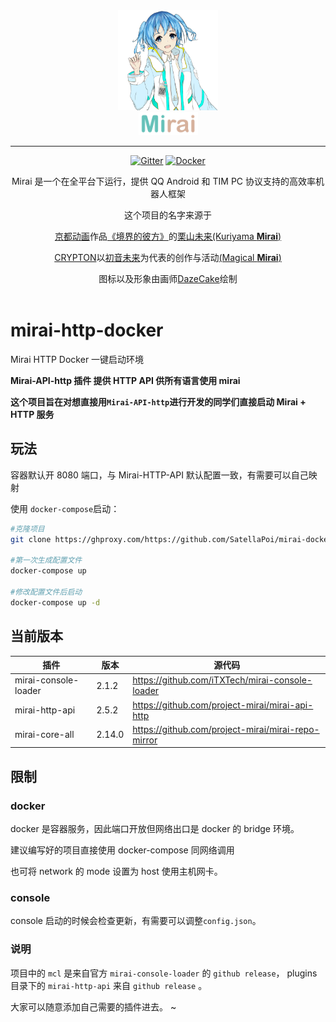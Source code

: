 <div align="center">
   <img width="160" src="https://github.com/mamoe/mirai/blob/dev/docs/mirai.png" alt="logo"></br>

   <img width="95" src="https://github.com/mamoe/mirai/blob/dev/docs/mirai.svg" alt="title">

---

[![Gitter](https://badges.gitter.im/mamoe/mirai.svg)](https://gitter.im/mamoe/mirai?utm_source=badge&utm_medium=badge&utm_campaign=pr-badge)
[![Docker](https://github.com/SatellaPoi/mirai-docker-starter/actions/workflows/docker-publish.yml/badge.svg)](https://github.com/SatellaPoi/mirai-docker-starter/actions/workflows/docker-publish.yml)

Mirai 是一个在全平台下运行，提供 QQ Android 和 TIM PC 协议支持的高效率机器人框架

这个项目的名字来源于

<p><a href = "http://www.kyotoanimation.co.jp/">京都动画</a>作品<a href = "https://zh.moegirl.org/zh-hans/%E5%A2%83%E7%95%8C%E7%9A%84%E5%BD%BC%E6%96%B9">《境界的彼方》</a>的<a href = "https://zh.moegirl.org/zh-hans/%E6%A0%97%E5%B1%B1%E6%9C%AA%E6%9D%A5">栗山未来(Kuriyama <b>Mirai</b>)</a></p>
<p><a href = "https://www.crypton.co.jp/">CRYPTON</a>以<a href = "https://www.crypton.co.jp/miku_eng">初音未来</a>为代表的创作与活动<a href = "https://magicalmirai.com/2019/index_en.html">(Magical <b>Mirai</b>)</a></p>
图标以及形象由画师<a href = "">DazeCake</a>绘制

</div>
<br/>

# mirai-http-docker

Mirai HTTP Docker 一键启动环境

<b>Mirai-API-http 插件 提供 HTTP API 供所有语言使用 mirai</b>

<b>这个项目旨在对想直接用`Mirai-API-http`进行开发的同学们直接启动 Mirai + HTTP 服务</b>

## 玩法

容器默认开 8080 端口，与 Mirai-HTTP-API 默认配置一致，有需要可以自己映射

使用 `docker-compose`启动：

```bash
#克隆项目
git clone https://ghproxy.com/https://github.com/SatellaPoi/mirai-docker-starter.git <FLODER NAME>

#第一次生成配置文件
docker-compose up

#修改配置文件后启动
docker-compose up -d
```

## 当前版本

| 插件                 | 版本   | 源代码 |
| -------------------- | ------ | ---- |
| mirai-console-loader | 2.1.2  | <https://github.com/iTXTech/mirai-console-loader> |
| mirai-http-api       | 2.5.2 | <https://github.com/project-mirai/mirai-api-http> |
| mirai-core-all       | 2.14.0  | <https://github.com/project-mirai/mirai-repo-mirror> |

## 限制

### docker

docker 是容器服务，因此端口开放但网络出口是 docker 的 bridge 环境。

建议编写好的项目直接使用 docker-compose 同网络调用

也可将 network 的 mode 设置为 host 使用主机网卡。

### console

console 启动的时候会检查更新，有需要可以调整`config.json`。

### 说明

项目中的 `mcl` 是来自官方 `mirai-console-loader` 的 `github release`， plugins 目录下的 `mirai-http-api` 来自 `github release` 。

大家可以随意添加自己需要的插件进去。
~
